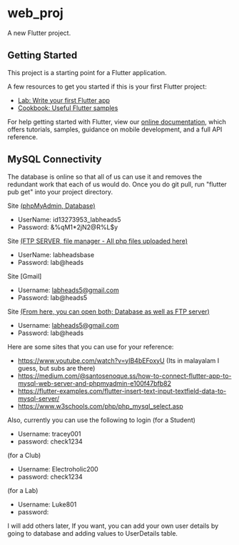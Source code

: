 # web_proj

A new Flutter project.

## Getting Started

This project is a starting point for a Flutter application.

A few resources to get you started if this is your first Flutter project:

- [Lab: Write your first Flutter app](https://flutter.dev/docs/get-started/codelab)
- [Cookbook: Useful Flutter samples](https://flutter.dev/docs/cookbook)

For help getting started with Flutter, view our
[online documentation](https://flutter.dev/docs), which offers tutorials,
samples, guidance on mobile development, and a full API reference.

## MySQL Connectivity

The database is online so that all of us can use it and removes the redundant work that each of us would do. Once you do git pull, run "flutter pub get" into your project directory.

Site [(phpMyAdmin, Database)](https://databases.000webhost.com/index.php)
- UserName: id13273953_labheads5
- Password: &%qM1*2jN2@R%L$y

Site [(FTP SERVER, file manager - All php files uploaded here)](https://files.000webhost.com/)
- UserName: labheadsbase
- Password: lab@heads

Site [Gmail]
- Username: labheads5@gmail.com
- Password: lab@heads5

Site [(From here, you can open both; Database as well as FTP server)](https://www.000webhost.com/members/website/labheadsbase/database)
- Username: labheads5@gmail.com
- Password: lab@heads

Here are some sites that you can use for your reference:
- https://www.youtube.com/watch?v=yIB4bEFoxyU (Its in malayalam I guess, but subs are there)
- https://medium.com/@santosenoque.ss/how-to-connect-flutter-app-to-mysql-web-server-and-phpmyadmin-e100f47bfb82
- https://flutter-examples.com/flutter-insert-text-input-textfield-data-to-mysql-server/
- https://www.w3schools.com/php/php_mysql_select.asp

Also, currently you can use the following to login 
(for a Student)
- Username: tracey001  
- password: check1234

(for a Club)
- Username: Electroholic200  
- password: check1234

(for a Lab)
- Username: Luke801  
- password: 

 I will add others later, If you want, you can add your own user details by going to database and adding values to UserDetails table.
